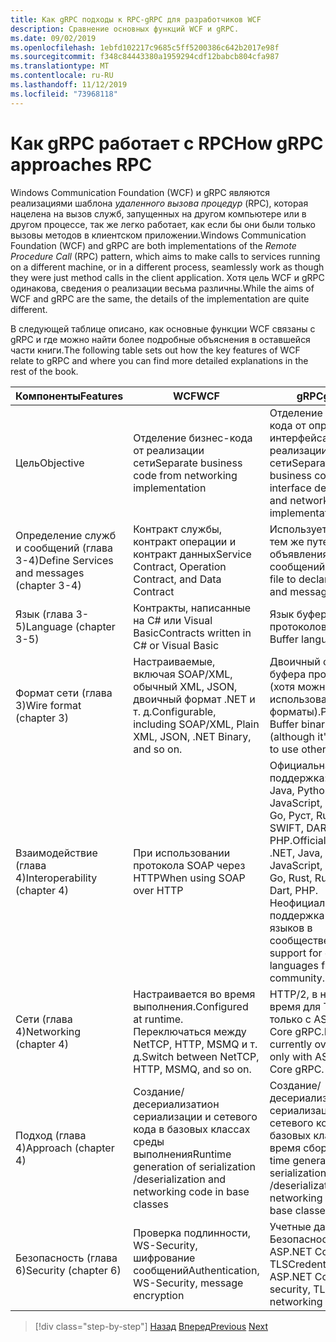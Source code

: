 ```yaml
---
title: Как gRPC подходы к RPC-gRPC для разработчиков WCF
description: Сравнение основных функций WCF и gRPC.
ms.date: 09/02/2019
ms.openlocfilehash: 1ebfd102217c9685c5ff5200386c642b2017e98f
ms.sourcegitcommit: f348c84443380a1959294cdf12babcb804cfa987
ms.translationtype: MT
ms.contentlocale: ru-RU
ms.lasthandoff: 11/12/2019
ms.locfileid: "73968118"
---
```

# <a name="how-grpc-approaches-rpc"></a><span data-ttu-id="924dd-103">Как gRPC работает с RPC</span><span class="sxs-lookup"><span data-stu-id="924dd-103">How gRPC approaches RPC</span></span>

<span data-ttu-id="924dd-104">Windows Communication Foundation (WCF) и gRPC являются реализациями шаблона *удаленного вызова процедур* (RPC), которая нацелена на вызов служб, запущенных на другом компьютере или в другом процессе, так же легко работает, как если бы они были только вызовы методов в клиентском приложении.</span><span class="sxs-lookup"><span data-stu-id="924dd-104">Windows Communication Foundation (WCF) and gRPC are both implementations of the *Remote Procedure Call* (RPC) pattern, which aims to make calls to services running on a different machine, or in a different process, seamlessly work as though they were just method calls in the client application.</span></span> <span data-ttu-id="924dd-105">Хотя цель WCF и gRPC одинакова, сведения о реализации весьма различны.</span><span class="sxs-lookup"><span data-stu-id="924dd-105">While the aims of WCF and gRPC are the same, the details of the implementation are quite different.</span></span>

<span data-ttu-id="924dd-106">В следующей таблице описано, как основные функции WCF связаны с gRPC и где можно найти более подробные объяснения в оставшейся части книги.</span><span class="sxs-lookup"><span data-stu-id="924dd-106">The following table sets out how the key features of WCF relate to gRPC and where you can find more detailed explanations in the rest of the book.</span></span>

| <span data-ttu-id="924dd-107">Компоненты</span><span class="sxs-lookup"><span data-stu-id="924dd-107">Features</span></span> | <span data-ttu-id="924dd-108">WCF</span><span class="sxs-lookup"><span data-stu-id="924dd-108">WCF</span></span> | <span data-ttu-id="924dd-109">gRPC</span><span class="sxs-lookup"><span data-stu-id="924dd-109">gRPC</span></span> |
| -------- | --- | ---- |
| <span data-ttu-id="924dd-110">Цель</span><span class="sxs-lookup"><span data-stu-id="924dd-110">Objective</span></span> | <span data-ttu-id="924dd-111">Отделение бизнес-кода от реализации сети</span><span class="sxs-lookup"><span data-stu-id="924dd-111">Separate business code from networking implementation</span></span> | <span data-ttu-id="924dd-112">Отделение бизнес-кода от определения интерфейса и реализации сети</span><span class="sxs-lookup"><span data-stu-id="924dd-112">Separate business code from interface definition and networking implementation</span></span> |
| <span data-ttu-id="924dd-113">Определение служб и сообщений (глава 3-4)</span><span class="sxs-lookup"><span data-stu-id="924dd-113">Define Services and messages (chapter 3-4)</span></span>  | <span data-ttu-id="924dd-114">Контракт службы, контракт операции и контракт данных</span><span class="sxs-lookup"><span data-stu-id="924dd-114">Service Contract, Operation Contract, and Data Contract</span></span> | <span data-ttu-id="924dd-115">Использует файл с тем же путем для объявления служб и сообщений</span><span class="sxs-lookup"><span data-stu-id="924dd-115">Uses proto file to declare services and messages</span></span> |
| <span data-ttu-id="924dd-116">Язык (глава 3-5)</span><span class="sxs-lookup"><span data-stu-id="924dd-116">Language (chapter 3-5)</span></span> | <span data-ttu-id="924dd-117">Контракты, написанные на C# или Visual Basic</span><span class="sxs-lookup"><span data-stu-id="924dd-117">Contracts written in C# or Visual Basic</span></span> | <span data-ttu-id="924dd-118">Язык буфера протоколов</span><span class="sxs-lookup"><span data-stu-id="924dd-118">Protocol Buffer language</span></span> |
| <span data-ttu-id="924dd-119">Формат сети (глава 3)</span><span class="sxs-lookup"><span data-stu-id="924dd-119">Wire format (chapter 3)</span></span> | <span data-ttu-id="924dd-120">Настраиваемые, включая SOAP/XML, обычный XML, JSON, двоичный формат .NET и т. д.</span><span class="sxs-lookup"><span data-stu-id="924dd-120">Configurable, including SOAP/XML, Plain XML, JSON, .NET Binary, and so on.</span></span> | <span data-ttu-id="924dd-121">Двоичный формат буфера протокола (хотя можно использовать другие форматы).</span><span class="sxs-lookup"><span data-stu-id="924dd-121">Protocol Buffer binary format (although it's possible to use other formats).</span></span>
| <span data-ttu-id="924dd-122">Взаимодействие (глава 4)</span><span class="sxs-lookup"><span data-stu-id="924dd-122">Interoperability (chapter 4)</span></span> | <span data-ttu-id="924dd-123">При использовании протокола SOAP через HTTP</span><span class="sxs-lookup"><span data-stu-id="924dd-123">When using SOAP over HTTP</span></span> | <span data-ttu-id="924dd-124">Официальная поддержка: .NET, Java, Python, JavaScript, CC++/, Go, Руст, Ruby, SWIFT, DART, PHP.</span><span class="sxs-lookup"><span data-stu-id="924dd-124">Official support: .NET, Java, Python, JavaScript, C/C++, Go, Rust, Ruby, Swift, Dart, PHP.</span></span> <span data-ttu-id="924dd-125">Неофициальная поддержка других языков в сообществе.</span><span class="sxs-lookup"><span data-stu-id="924dd-125">Unofficial support for other languages from the community.</span></span> |
| <span data-ttu-id="924dd-126">Сети (глава 4)</span><span class="sxs-lookup"><span data-stu-id="924dd-126">Networking (chapter 4)</span></span> | <span data-ttu-id="924dd-127">Настраивается во время выполнения.</span><span class="sxs-lookup"><span data-stu-id="924dd-127">Configured at runtime.</span></span> <span data-ttu-id="924dd-128">Переключаться между NetTCP, HTTP, MSMQ и т. д.</span><span class="sxs-lookup"><span data-stu-id="924dd-128">Switch between NetTCP, HTTP, MSMQ, and so on.</span></span> | <span data-ttu-id="924dd-129">HTTP/2, в настоящее время для TCP, только с ASP.NET Core gRPC.</span><span class="sxs-lookup"><span data-stu-id="924dd-129">HTTP/2, currently over TCP only with ASP.NET Core gRPC.</span></span> |
| <span data-ttu-id="924dd-130">Подход (глава 4)</span><span class="sxs-lookup"><span data-stu-id="924dd-130">Approach (chapter 4)</span></span> | <span data-ttu-id="924dd-131">Создание/десериализатион сериализации и сетевого кода в базовых классах среды выполнения</span><span class="sxs-lookup"><span data-stu-id="924dd-131">Runtime generation of serialization /deserialization and networking code in base classes</span></span> | <span data-ttu-id="924dd-132">Создание/десериализатион сериализации и сетевого кода в базовых классах во время сборки</span><span class="sxs-lookup"><span data-stu-id="924dd-132">Build-time generation of serialization /deserialization and networking code in base classes</span></span> |
| <span data-ttu-id="924dd-133">Безопасность (глава 6)</span><span class="sxs-lookup"><span data-stu-id="924dd-133">Security (chapter 6)</span></span> | <span data-ttu-id="924dd-134">Проверка подлинности, WS-Security, шифрование сообщений</span><span class="sxs-lookup"><span data-stu-id="924dd-134">Authentication, WS-Security, message encryption</span></span> | <span data-ttu-id="924dd-135">Учетные данные, Безопасность ASP.NET Core, сети TLS</span><span class="sxs-lookup"><span data-stu-id="924dd-135">Credentials, ASP.NET Core security, TLS networking</span></span> |

>[!div class="step-by-step"]
><span data-ttu-id="924dd-136">[Назад](grpc-overview.md)
>[Вперед](interface-definition-language.md)</span><span class="sxs-lookup"><span data-stu-id="924dd-136">[Previous](grpc-overview.md)
[Next](interface-definition-language.md)</span></span>
